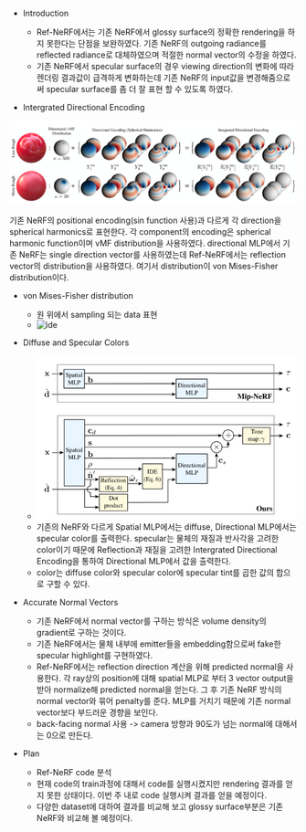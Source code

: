- Introduction
	- Ref-NeRF에서는 기존 NeRF에서 glossy surface의 정확한 rendering을 하지 못한다는 단점을 보완하였다. 기존 NeRF의 outgoing radiance를 reflected radiance로 대체하였으며 적절한 normal vector의 수정을 하였다. 
	- 기존 NeRF에서 specular surface의 경우 viewing direction의 변화에 따라 렌더링 결과값이 급격하게 변화하는데 기존 NeRF의 input값을 변경해줌으로써 specular surface를 좀 더 잘 표현 할 수 있도록 하였다. 

- Intergrated Directional Encoding

![encoding](./image/encoding.PNG)


기존 NeRF의 positional encoding(sin function 사용)과 다르게 각 direction을 spherical harmonics로 표현한다. 각 component의 encoding은 spherical harmonic function이며 vMF distribution을 사용하였다. 
directional MLP에서 기존 NeRF는 single direction vector를 사용하였는데 Ref-NeRF에서는 reflection vector의 distribution을 사용하였다. 여기서 distribution이 von Mises-Fisher distribution이다. 

- von Mises-Fisher distribution
	- 원 위에서 sampling 되는 data 표현
	- ![ide](ide.png )


- Diffuse and Specular Colors
	- ![MLP](./image/MLP.PNG )
	- 기존의 NeRF와 다르게 Spatial MLP에서는 diffuse, Directional MLP에서는 specular color를 출력한다. specular는 물체의 재질과 반사각을 고려한 color이기 때문에 Reflection과 재질을 고려한 Intergrated Directional Encoding을 통하여 Directional MLP에서 값을 출력한다. 
	- color는 diffuse color와 specular color에 specular tint를 곱한 값의 합으로 구할 수 있다. 

- Accurate Normal Vectors
	- 기존 NeRF에서 normal vector를 구하는 방식은 volume density의 gradient로 구하는 것이다. 
	- 기존 NeRF에서는 물체 내부에 emitter들을 embedding함으로써 fake한 specular highlight를 구현하였다.
	- Ref-NeRF에서는 reflection direction 계산을 위해 predicted normal을 사용한다. 각 ray상의 position에 대해 spatial MLP로 부터 3 vector output을 받아 normalize해 predicted normal을 얻는다. 그 후 기존 NeRF 방식의 normal vector와 묶어 penalty를 준다. MLP를 거치기 때문에 기존 normal vector보다 부드러운 경향을 보인다. 
	- back-facing normal 사용 -> camera 방향과 90도가 넘는 normal에 대해서는 0으로 만든다. 

- Plan
	- Ref-NeRF code 분석
	- 현재 code의 train과정에 대해서 code를 실행시켰지만 rendering 결과를 얻지 못한 상태이다. 이번 주 내로 code 실행시켜 결과를 얻을 예정이다.
	- 다양한 dataset에 대하여 결과를 비교해 보고 glossy surface부분은 기존 NeRF와 비교해 볼 예정이다. 

